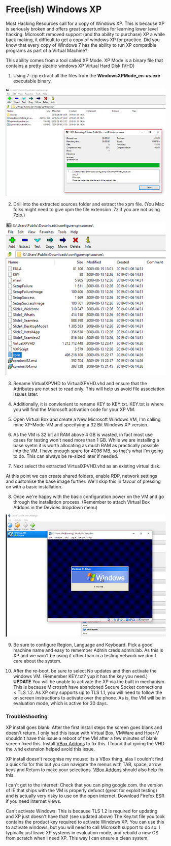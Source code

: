 # Free(ish) Windows XP

Most Hacking Resources call for a copy of Windows XP. This is because XP is seriously broken and offers great oppertunities for learning lower level hacking. Microsoft removed support (and tha ability to purchase) XP a while back making, it difficult to get a copy of windows XP for practice. Did you know that every copy of Windows 7 has the ability to run XP compatible programs as part of a Virtual Machine?

This ability comes from a tool called XP Mode. XP Mode is a binary file that contains a pretty sizable windows XP Virtual Hard Disk (VHD) 

1. Using 7-zip extract all the files from the __WindowsXPMode_en-us.exe__ executable binary. 

![unzip exe](images/dojo1/unzip-exe.png)

2. Drill into the extracted sources folder and extract the xpm file. (You Mac folks might need to give xpm the file extension .7z if you are not using 7zip.)

![unzip xpm](images/dojo1/unzip-xpm.png)

3. Rename VirtualXPVHD to VirtualXPVHD.vhd and ensure that the Attributes are not set to read only. This will help us avoid file association issues later.

4. Additionally, it is convienient to rename KEY to KEY.txt. KEY.txt is where you will find the Microsoft activation code for your XP VM.

5. Open Virtual Box and create a New Microsoft Windows VM, I'm calling mine XP-Mode-VM and specifying a 32 Bit Windows XP version.

6. As the VM is 32 bit all RAM above 4 GB is wasted, in fact most use cases for testing won't need more than 1 GB. While we are installing a base syetm it is worth allocating as much RAM as practically possible into the VM. I have enough spare for 4096 MB, so that's what I'm going to do. This can always be re-sized later if needed.

7. Next select the extracted VirtualXPVHD.vhd as an existing virtual disk.

At this point we can create shared folders, enable RDP, network settings and customise the base image further. We'll skip this in favour of pressing on with a basic installation.

8. Once we're happy with the basic configuration power on the VM and go through the installation process. (Remember to attach Virtual Box Addons in the Devices dropdown menu)

![unzip xpm](images/dojo1/power-on.png)

9. Be sure to configure Region, Language and Keyboard. Pick a good machine name and easy to remember Admin creds admin:lab. As this is XP and we won't be using it other than in a testing network we don't care about the system. 

10. After the re-boot, be sure to select No updates and then activate the windows VM. (Remember KEY.txt? yup it has the key you need.) __UPDATE__ You will be unable to activate the XP via the built in mechanism. This is because Microsoft have abandoned Secure Socket connections < TLS 1.2. As XP only supports up to TLS 1.1, you will need to follow the on screen instructions to activate over the phone. As is, the VM will be in evaluation mode, which is active for 30 days.

### Troubleshooting

XP install goes blank: After the first install steps the screen goes blank and doesn't return. I only had this issue with Virtual Box, VMWare and Hper-V shouldn't have this issue a reboot of the VM after a few minutes of blank screen fixed this. Install [VBox Addons](https://docs.oracle.com/cd/E36500_01/E36502/html/qs-guest-additions.html) to fix this. I found that giving the VHD the .vhd extension helped avoid this issue. 

XP install doesn't recognise my mouse: Its a VBox thing, alas I couldn't find a quick fix for this but you can navigate the menus with TAB, space, arrow keys and Return to make your selections. [VBox Addons](https://docs.oracle.com/cd/E36500_01/E36502/html/qs-guest-additions.html) should also help fix this.

I can't get to the internet: Check that you can ping google.com. the version of IE that ships with the VM is properly defunct (great for exploit testing) and is actually very risky to use on the open internet. Download Firefox ESR if you need internet views.

Can't activate Windows: This is because TLS 1.2 is required for updating and XP just doesn't have that! (see updated above)
The Key.txt file you took contains the product key required to activate Windows XP. You can use this to activate windows, but you will need to call Microsoft support to do so.
I typically just leave XP systems in evaluation mode, and rebuild a new OS from scratch when I need XP. This way I can ensure a clean system.
